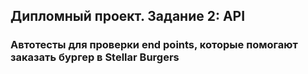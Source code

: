 ## Дипломный проект. Задание 2: API

### Автотесты для проверки end points, которые помогают заказать бургер в Stellar Burgers
